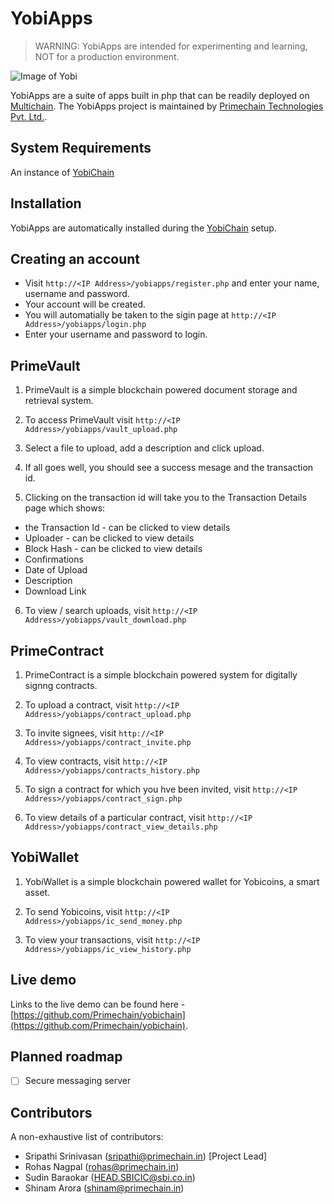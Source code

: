 YobiApps
=========

> WARNING: YobiApps are intended for experimenting and learning, NOT for a production environment.

![Image of Yobi](http://www.primechain.in/img/github_yobiapps.png)

YobiApps are a suite of apps built in php that can be readily deployed on [Multichain](https://github.com/MultiChain). The YobiApps project is maintained by [Primechain Technologies Pvt. Ltd.](http://www.primechain.in).

System Requirements
-------------------

An instance of [YobiChain](https://github.com/Primechain/yobichain)

Installation
------------

YobiApps are automatically installed during the [YobiChain](https://github.com/Primechain/yobichain) setup.

Creating an account
---------------------
* Visit `http://<IP Address>/yobiapps/register.php` and enter your name, username and password.
* Your account will be created.
* You will automatially be taken to the sigin page at `http://<IP Address>/yobiapps/login.php`
* Enter your username and password to login.


PrimeVault
------------

1. PrimeVault is a simple blockchain powered document storage and retrieval system.

2. To access PrimeVault visit `http://<IP Address>/yobiapps/vault_upload.php`

3. Select a file to upload, add a description and click upload.

4. If all goes well, you should see a success mesage and the transaction id.

5. Clicking on the transaction id will take you to the Transaction Details page which shows:

  + the Transaction Id - can be clicked to view details
  + Uploader  - can be clicked to view details
  + Block Hash - can be clicked to view details
  + Confirmations
  + Date of Upload 
  + Description 
  + Download Link

6. To view / search uploads, visit `http://<IP Address>/yobiapps/vault_download.php`

PrimeContract
------------

1. PrimeContract is a simple blockchain powered system for digitally signng contracts.

2. To upload a contract, visit `http://<IP Address>/yobiapps/contract_upload.php`

3. To invite signees, visit `http://<IP Address>/yobiapps/contract_invite.php`

4. To view contracts, visit `http://<IP Address>/yobiapps/contracts_history.php`

5. To sign a contract for which you hve been invited, visit `http://<IP Address>/yobiapps/contract_sign.php`

6. To view details of a particular contract, visit `http://<IP Address>/yobiapps/contract_view_details.php`


YobiWallet
------------

1. YobiWallet is a simple blockchain powered wallet for Yobicoins, a smart asset.

2. To send Yobicoins, visit `http://<IP Address>/yobiapps/ic_send_money.php`

3. To view your transactions, visit `http://<IP Address>/yobiapps/ic_view_history.php`

Live demo
---------
Links to the live demo can be found here - [https://github.com/Primechain/yobichain](https://github.com/Primechain/yobichain).

Planned roadmap
-----
- [ ] Secure messaging server


Contributors
-------------
A non-exhaustive list of contributors:
* Sripathi Srinivasan (sripathi@primechain.in) [Project Lead]
* Rohas Nagpal (rohas@primechain.in)
* Sudin Baraokar (HEAD.SBICIC@sbi.co.in)
* Shinam Arora (shinam@primechain.in)
